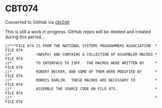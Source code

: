 # CBT074
Converted to GitHub via [cbt2git](https://github.com/wizardofzos/cbt2git)

This is still a work in progress. GitHub repos will be deleted and created during this period...

```
//***FILE 074 IS FROM THE NATIONAL SYSTEMS PROGRAMMERS ASSOCIATION  *   FILE 074
//*           (NASPA) AND CONTAINS A COLLECTION OF ASSEMBLER MACROS *   FILE 074
//*           TO INTERFACE TO ISPF.  THE MACROS WERE WRITTEN BY     *   FILE 074
//*           ROBERT BECKER, AND SOME OF THEM WERE MODIFIED BY      *   FILE 074
//*           MORRIS KARLIN.  THESE MACROS ARE NECESSARY TO         *   FILE 074
//*           ASSEMBLE THE SOURCE CODE ON FILE 075.                 *   FILE 074
//*                                                                 *   FILE 074
```
